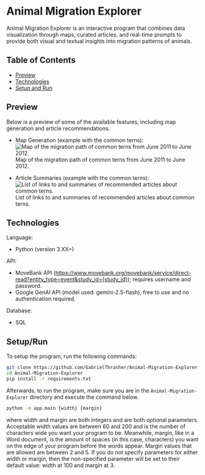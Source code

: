 # Animal Migration Explorer

Animal Migration Explorer is an interactive program that combines data visualization through maps, curated articles, and real-time prompts to provide both visual and textual insights into migration patterns of animals. 

## Table of Contents
- [Preview](##Preview)
- [Technologies](##Technologies)
- [Setup and Run](##Setup/Run)

## Preview 
Below is a preview of some of the available features, including map generation and article recommendations.

- Map Generation (example with the common terns):  
![Map of the migration path of common terns from June 2011 to June 2012.](https://github.com/user-attachments/assets/b5939e77-a1cf-46e2-9172-792c40c8b2de)  
Map of the migration path of common terns from June 2011 to June 2012. 

- Article Summaries (example with the common terns):  
![List of links to and summaries of recommended articles about common terns.](https://github.com/user-attachments/assets/a630bb84-0c33-4dfd-ac17-ad0be27395c9)  
List of links to and summaries of recommended articles about common terns.  

## Technologies 
Language: 
- Python (version 3.XX+)

API: 
- MoveBank API (https://www.movebank.org/movebank/service/direct-read?entity_type=event&study_id={study_id}); requires username and password.
- Google GenAI API (model used: gemini-2.5-flash); free to use and no authentication required.

Database:
- SQL

## Setup/Run
To setup the program, run the following commands: 
```bash
git clone https://github.com/GabrielThrasher/Animal-Migration-Explorer.git
cd Animal-Migration-Explorer
pip install -r requirements.txt
```
Afterwards, to run the program, make sure you are in the `Animal-Migration-Explorer` directory and execute the command below.
```bash
python -m app.main {width} {margin}
```
where width and margin are both integers and are both optional parameters. Acceptable width values are between 60 and 200 and is the number of characters wide you want your program to be. Meanwhile, margin, like in a Word document, is the amount of spaces (in this case, characters) you want on the edge of your program before the words appear. Margin values that are allowed are between 2 and 5. If you do not specify parameters for either width or margin, then the non-specified parameter will be set to their default value: width at 100 and margin at 3.
